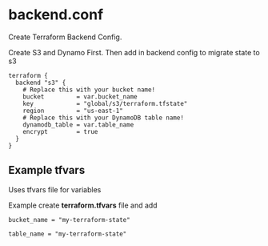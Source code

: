 # backend.conf

Create Terraform Backend Config.

Create S3 and Dynamo First. Then add in backend config to migrate state to s3
```
terraform {
  backend "s3" {
    # Replace this with your bucket name!
    bucket         = var.bucket_name
    key            = "global/s3/terraform.tfstate"
    region         = "us-east-1"
    # Replace this with your DynamoDB table name!
    dynamodb_table = var.table_name
    encrypt        = true
  }
}
```

## Example tfvars
Uses tfvars file for variables

Example create **terraform.tfvars** file and add

```
bucket_name = "my-terraform-state"

table_name = "my-terraform-state"
```
